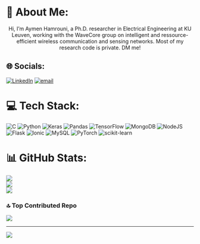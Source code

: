 # 💫 About Me:
<p align="center"> Hi, I’m Aymen Hamrouni, a Ph.D. researcher in Electrical Engineering at KU Leuven, working with the WaveCore group on intelligent and ressource-efficient wireless communication and sensing networks. Most of my research code is private. DM me!<br></p>

 

## 🌐 Socials:
 [![LinkedIn](https://img.shields.io/badge/LinkedIn-%230077B5.svg?logo=linkedin&logoColor=white)](https://linkedin.com/in/aymenhamrouni) [![email](https://img.shields.io/badge/Email-D14836?logo=gmail&logoColor=white)](mailto:aymen.hamrouni@yahoo.fr)

# 💻 Tech Stack:
![C](https://img.shields.io/badge/c-%2300599C.svg?style=for-the-badge&logo=c&logoColor=white) ![Python](https://img.shields.io/badge/python-3670A0?style=for-the-badge&logo=python&logoColor=ffdd54) ![Keras](https://img.shields.io/badge/Keras-%23D00000.svg?style=for-the-badge&logo=Keras&logoColor=white) ![Pandas](https://img.shields.io/badge/pandas-%23150458.svg?style=for-the-badge&logo=pandas&logoColor=white) ![TensorFlow](https://img.shields.io/badge/TensorFlow-%23FF6F00.svg?style=for-the-badge&logo=TensorFlow&logoColor=white) ![MongoDB](https://img.shields.io/badge/MongoDB-%234ea94b.svg?style=for-the-badge&logo=mongodb&logoColor=white) ![NodeJS](https://img.shields.io/badge/node.js-6DA55F?style=for-the-badge&logo=node.js&logoColor=white) ![Flask](https://img.shields.io/badge/flask-%23000.svg?style=for-the-badge&logo=flask&logoColor=white) ![Ionic](https://img.shields.io/badge/Ionic-%233880FF.svg?style=for-the-badge&logo=Ionic&logoColor=white) ![MySQL](https://img.shields.io/badge/mysql-4479A1.svg?style=for-the-badge&logo=mysql&logoColor=white) ![PyTorch](https://img.shields.io/badge/PyTorch-%23EE4C2C.svg?style=for-the-badge&logo=PyTorch&logoColor=white) ![scikit-learn](https://img.shields.io/badge/scikit--learn-%23F7931E.svg?style=for-the-badge&logo=scikit-learn&logoColor=white) 
# 📊 GitHub Stats:
![](https://github-readme-stats.vercel.app/api?username=aymenhamrouni&theme=date_night&hide_border=false&include_all_commits=false&count_private=false)<br/>
![](https://nirzak-streak-stats.vercel.app/?user=ortoniKC&theme=date_night&hide_border=false)<br/>
![](https://github-readme-stats.vercel.app/api/top-langs/?username=aymenhamrouni&theme=date_night&hide_border=false&include_all_commits=false&count_private=false&layout=compact) 
 
### 🔝 Top Contributed Repo
![](https://github-contributor-stats.vercel.app/api?username=aymenhamrouni&limit=5&theme=date_night&combine_all_yearly_contributions=true) 

---
[![](https://visitcount.itsvg.in/api?id=aymenhamrouni&icon=8&color=0)](https://visitcount.itsvg.in)

<!-- Proudly created with GPRM ( https://gprm.itsvg.in ) -->
